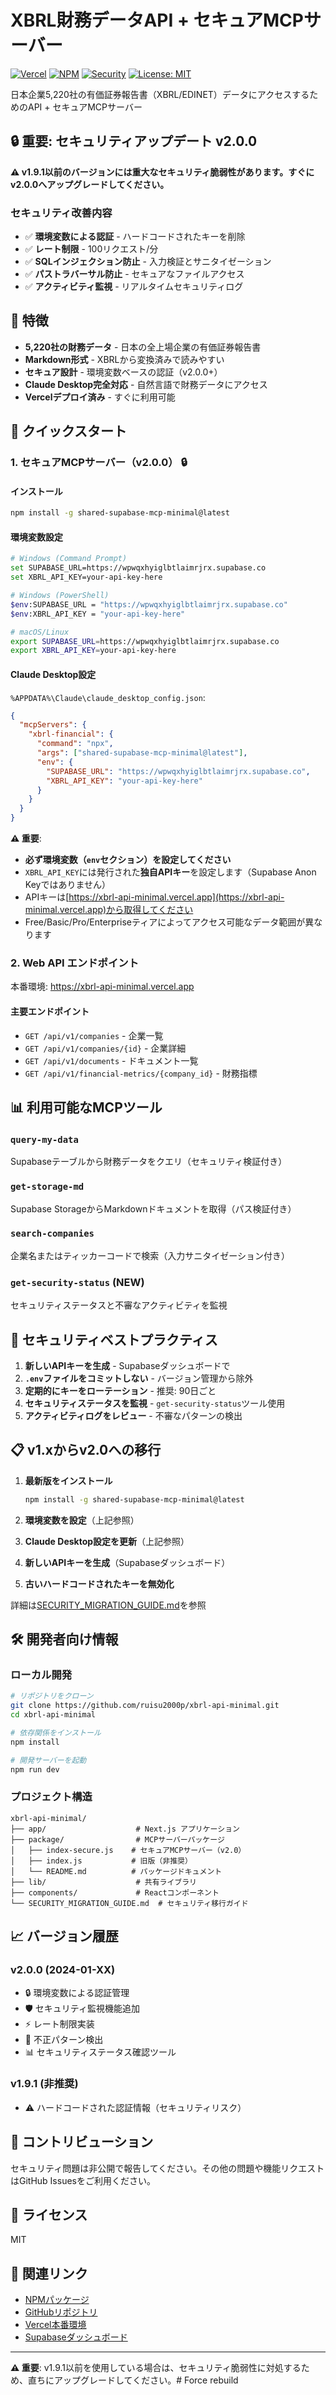 # XBRL財務データAPI + セキュアMCPサーバー

[![Vercel](https://img.shields.io/badge/Deployed%20on-Vercel-black)](https://xbrl-api-minimal.vercel.app)
[![NPM](https://img.shields.io/npm/v/shared-supabase-mcp-minimal)](https://www.npmjs.com/package/shared-supabase-mcp-minimal)
[![Security](https://img.shields.io/badge/Security-v2.0.0-green)](https://github.com/ruisu2000p/xbrl-api-minimal)
[![License: MIT](https://img.shields.io/badge/License-MIT-yellow.svg)](https://opensource.org/licenses/MIT)

日本企業5,220社の有価証券報告書（XBRL/EDINET）データにアクセスするためのAPI + セキュアMCPサーバー

## 🔒 重要: セキュリティアップデート v2.0.0

**⚠️ v1.9.1以前のバージョンには重大なセキュリティ脆弱性があります。すぐにv2.0.0へアップグレードしてください。**

### セキュリティ改善内容
- ✅ **環境変数による認証** - ハードコードされたキーを削除
- ✅ **レート制限** - 100リクエスト/分
- ✅ **SQLインジェクション防止** - 入力検証とサニタイゼーション
- ✅ **パストラバーサル防止** - セキュアなファイルアクセス
- ✅ **アクティビティ監視** - リアルタイムセキュリティログ

## 🌟 特徴

- **5,220社の財務データ** - 日本の全上場企業の有価証券報告書
- **Markdown形式** - XBRLから変換済みで読みやすい
- **セキュア設計** - 環境変数ベースの認証（v2.0.0+）
- **Claude Desktop完全対応** - 自然言語で財務データにアクセス
- **Vercelデプロイ済み** - すぐに利用可能

## 🚀 クイックスタート

### 1. セキュアMCPサーバー（v2.0.0） 🔒

#### インストール
```bash
npm install -g shared-supabase-mcp-minimal@latest
```

#### 環境変数設定
```bash
# Windows (Command Prompt)
set SUPABASE_URL=https://wpwqxhyiglbtlaimrjrx.supabase.co
set XBRL_API_KEY=your-api-key-here

# Windows (PowerShell)
$env:SUPABASE_URL = "https://wpwqxhyiglbtlaimrjrx.supabase.co"
$env:XBRL_API_KEY = "your-api-key-here"

# macOS/Linux
export SUPABASE_URL=https://wpwqxhyiglbtlaimrjrx.supabase.co
export XBRL_API_KEY=your-api-key-here
```

#### Claude Desktop設定
`%APPDATA%\Claude\claude_desktop_config.json`:

```json
{
  "mcpServers": {
    "xbrl-financial": {
      "command": "npx",
      "args": ["shared-supabase-mcp-minimal@latest"],
      "env": {
        "SUPABASE_URL": "https://wpwqxhyiglbtlaimrjrx.supabase.co",
        "XBRL_API_KEY": "your-api-key-here"
      }
    }
  }
}
```

**⚠️ 重要**:
- **必ず環境変数（`env`セクション）を設定してください**
- `XBRL_API_KEY`には発行された**独自APIキー**を設定します（Supabase Anon Keyではありません）
- APIキーは[https://xbrl-api-minimal.vercel.app](https://xbrl-api-minimal.vercel.app)から取得してください
- Free/Basic/Pro/Enterpriseティアによってアクセス可能なデータ範囲が異なります

### 2. Web API エンドポイント

本番環境: https://xbrl-api-minimal.vercel.app

#### 主要エンドポイント
- `GET /api/v1/companies` - 企業一覧
- `GET /api/v1/companies/{id}` - 企業詳細
- `GET /api/v1/documents` - ドキュメント一覧
- `GET /api/v1/financial-metrics/{company_id}` - 財務指標

## 📊 利用可能なMCPツール

### `query-my-data`
Supabaseテーブルから財務データをクエリ（セキュリティ検証付き）

### `get-storage-md`
Supabase StorageからMarkdownドキュメントを取得（パス検証付き）

### `search-companies`
企業名またはティッカーコードで検索（入力サニタイゼーション付き）

### `get-security-status` (NEW)
セキュリティステータスと不審なアクティビティを監視

## 🔐 セキュリティベストプラクティス

1. **新しいAPIキーを生成** - Supabaseダッシュボードで
2. **`.env`ファイルをコミットしない** - バージョン管理から除外
3. **定期的にキーをローテーション** - 推奨: 90日ごと
4. **セキュリティステータスを監視** - `get-security-status`ツール使用
5. **アクティビティログをレビュー** - 不審なパターンの検出

## 📋 v1.xからv2.0への移行

1. **最新版をインストール**
   ```bash
   npm install -g shared-supabase-mcp-minimal@latest
   ```

2. **環境変数を設定**（上記参照）

3. **Claude Desktop設定を更新**（上記参照）

4. **新しいAPIキーを生成**（Supabaseダッシュボード）

5. **古いハードコードされたキーを無効化**

詳細は[SECURITY_MIGRATION_GUIDE.md](./SECURITY_MIGRATION_GUIDE.md)を参照

## 🛠️ 開発者向け情報

### ローカル開発

```bash
# リポジトリをクローン
git clone https://github.com/ruisu2000p/xbrl-api-minimal.git
cd xbrl-api-minimal

# 依存関係をインストール
npm install

# 開発サーバーを起動
npm run dev
```

### プロジェクト構造

```
xbrl-api-minimal/
├── app/                    # Next.js アプリケーション
├── package/                # MCPサーバーパッケージ
│   ├── index-secure.js    # セキュアMCPサーバー（v2.0）
│   ├── index.js           # 旧版（非推奨）
│   └── README.md          # パッケージドキュメント
├── lib/                    # 共有ライブラリ
├── components/             # Reactコンポーネント
└── SECURITY_MIGRATION_GUIDE.md  # セキュリティ移行ガイド
```

## 📈 バージョン履歴

### v2.0.0 (2024-01-XX)
- 🔒 環境変数による認証管理
- 🛡️ セキュリティ監視機能追加
- ⚡ レート制限実装
- 🚫 不正パターン検出
- 📊 セキュリティステータス確認ツール

### v1.9.1 (非推奨)
- ⚠️ ハードコードされた認証情報（セキュリティリスク）

## 🤝 コントリビューション

セキュリティ問題は非公開で報告してください。その他の問題や機能リクエストはGitHub Issuesをご利用ください。

## 📜 ライセンス

MIT

## 🔗 関連リンク

- [NPMパッケージ](https://www.npmjs.com/package/shared-supabase-mcp-minimal)
- [GitHubリポジトリ](https://github.com/ruisu2000p/xbrl-api-minimal)
- [Vercel本番環境](https://xbrl-api-minimal.vercel.app)
- [Supabaseダッシュボード](https://app.supabase.com)

---

**⚠️ 重要**: v1.9.1以前を使用している場合は、セキュリティ脆弱性に対処するため、直ちにアップグレードしてください。# Force rebuild
